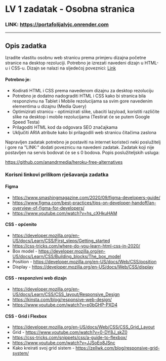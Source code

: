 # LV 1 zadatak - Osobna stranica

### LINK: https://portafolijalvjc.onrender.com

<hr />

## Opis zadatka

Izradite vlastitu osobnu web stranicu prema primjeru dizajna početne stranice na desktop rezoluciji. Potrebno je izrezati navedeni dizajn u HTML-u i CSS-u. Dizajn se nalazi na sljedećoj poveznici: [Link](https://www.figma.com/file/eAv1yU9fOTmlzZgpa3PKLv/Personal-portfolio-website-(Community)?node-id=0%3A1&t=ctrhGeQpF9UzoE0l-1)

#### Potrebno je:

- Kodirati HTML i CSS prema navedenom dizajnu za desktop rezoluciju
- Potrebno je dodatno nadograditi HTML i CSS kako bi stranica bila responzivnu na Tablet i Mobile rezolucijama sa svim gore navedenim elementima u dizajnu (Media Query)
- Optimizirati stranicu - optimizirati slike, ubaciti lazyload, koristiti različite slike na desktop i mobile rezolucijama (Testirat će se putem Google Speed Testa)
- Prilagoditi HTML kod da odgovara SEO značajkama
- Uključiti ARIA atribute kako bi prilagodili web stranicu čitačima zaslona

Napravljen zadatak potrebno je postaviti na internet koristeći neki poslužitelj i gore na "LINK:" dodati poveznicu na navedeni zadatak. Zadatak koji nije postavljen na servis bodovat će se s 0 bodova. Popis poslužiteljskih usluga:

https://github.com/anandrmedia/heroku-free-alternatives

### Korisni linkovi prilikom rješavanja zadatka

#### Figma

- https://www.smashingmagazine.com/2020/09/figma-developers-guide/
- https://www.figma.com/best-practices/tips-on-developer-handoff/an-overview-of-figma-for-developers/
- https://www.youtube.com/watch?v=hs_cXHkuHAM

#### CSS - općenito
- https://developer.mozilla.org/en-US/docs/Learn/CSS/First_steps/Getting_started
- https://css-tricks.com/where-do-you-learn-html-css-in-2020/
- Box model - https://developer.mozilla.org/en-US/docs/Learn/CSS/Building_blocks/The_box_model
- Position - https://developer.mozilla.org/en-US/docs/Web/CSS/position
- Display - https://developer.mozilla.org/en-US/docs/Web/CSS/display

#### CSS - responzivni web dizajn
- https://developer.mozilla.org/en-US/docs/Learn/CSS/CSS_layout/Responsive_Design
- https://kinsta.com/blog/responsive-web-design/
- https://www.youtube.com/watch?v=p0bGHP-PXD4

#### CSS - Grid i Flexbox
- https://developer.mozilla.org/en-US/docs/Web/CSS/CSS_Grid_Layout
- Grid - https://www.youtube.com/watch?v=0-DY8J_skZ0
- https://css-tricks.com/snippets/css/a-guide-to-flexbox/
- https://www.youtube.com/watch?v=JJSoEo8JSnc
- Kako kreirati svoj grid sistem - https://zellwk.com/blog/responsive-grid-system/
